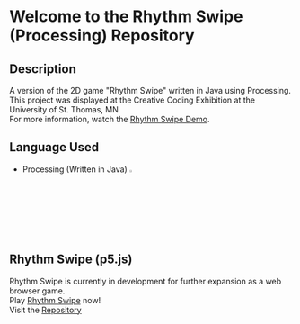 # Welcome to the Rhythm Swipe (Processing) Repository



## Description
A version of the 2D game "Rhythm Swipe" written in Java using Processing.<br>
This project was displayed at the Creative Coding Exhibition at the University of St. Thomas, MN<br>
For more information, watch the <a href="https://www.youtube.com/watch?v=rgs-iTpvMRE">Rhythm Swipe Demo</a>.

## Language Used
- Processing (Written in Java) <img width="3%" src="https://github.com/johntran038/Rhythm-Swipe_Processing/assets/123771828/303be9bf-21f7-4d6d-b8bc-5359899f3b61" />

## Rhythm Swipe (p5.js)
Rhythm Swipe is currently in development for further expansion as a web browser game.<br>
Play <a href="https://projectrhythmswipe.netlify.app/">Rhythm Swipe</a> now!<br>
Visit the <a href="https://github.com/FrancisTR/Rhythm-Swipe">Repository</a>
